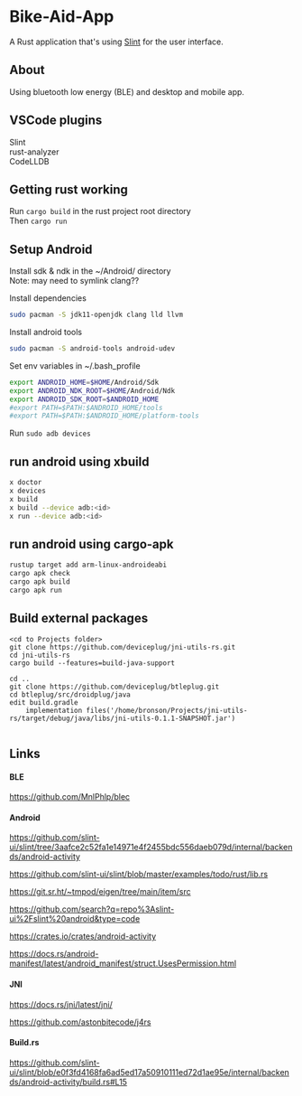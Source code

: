# Bike-Aid-App

A Rust application that's using [Slint](https://slint.rs) for the user interface.

## About

Using bluetooth low energy (BLE) and desktop and mobile app.

## VSCode plugins
Slint  
rust-analyzer  
CodeLLDB  

## Getting rust working
Run ```cargo build``` in the rust project root directory  
Then ```cargo run```

## Setup Android
Install sdk & ndk in the ~/Android/ directory  
Note: may need to symlink clang??

Install dependencies  
```bash
sudo pacman -S jdk11-openjdk clang lld llvm
```

Install android tools
```bash
sudo pacman -S android-tools android-udev
```

Set env variables in ~/.bash_profile 
```bash
export ANDROID_HOME=$HOME/Android/Sdk
export ANDROID_NDK_ROOT=$HOME/Android/Ndk
export ANDROID_SDK_ROOT=$ANDROID_HOME
#export PATH=$PATH:$ANDROID_HOME/tools
#export PATH=$PATH:$ANDROID_HOME/platform-tools
```

Run ```sudo adb devices```

## run android using xbuild
```bash
x doctor
x devices
x build
x build --device adb:<id>
x run --device adb:<id>
```

## run android using cargo-apk
```bash
rustup target add arm-linux-androideabi
cargo apk check
cargo apk build
cargo apk run
```


## Build external packages

```
<cd to Projects folder>
git clone https://github.com/deviceplug/jni-utils-rs.git
cd jni-utils-rs
cargo build --features=build-java-support

cd ..
git clone https://github.com/deviceplug/btleplug.git
cd btleplug/src/droidplug/java
edit build.gradle
    implementation files('/home/bronson/Projects/jni-utils-rs/target/debug/java/libs/jni-utils-0.1.1-SNAPSHOT.jar')


```



## Links

#### BLE

https://github.com/MnlPhlp/blec


#### Android
https://github.com/slint-ui/slint/tree/3aafce2c52fa1e14971e4f2455bdc556daeb079d/internal/backends/android-activity

https://github.com/slint-ui/slint/blob/master/examples/todo/rust/lib.rs

https://git.sr.ht/~tmpod/eigen/tree/main/item/src

https://github.com/search?q=repo%3Aslint-ui%2Fslint%20android&type=code


https://crates.io/crates/android-activity

https://docs.rs/android-manifest/latest/android_manifest/struct.UsesPermission.html

#### JNI

https://docs.rs/jni/latest/jni/

https://github.com/astonbitecode/j4rs

#### Build.rs

https://github.com/slint-ui/slint/blob/e0f3fd4168fa6ad5ed17a50910111ed72d1ae95e/internal/backends/android-activity/build.rs#L15

